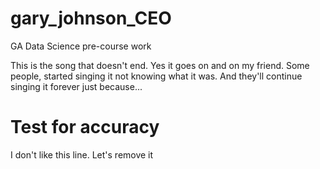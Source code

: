 # gary_johnson_CEO
GA Data Science pre-course work

This is the song that doesn't end.
Yes it goes on and on my friend.
Some people, started singing it not knowing what it was.
And they'll continue singing it forever just because...

# Test for accuracy
I don't like this line. Let's remove it
